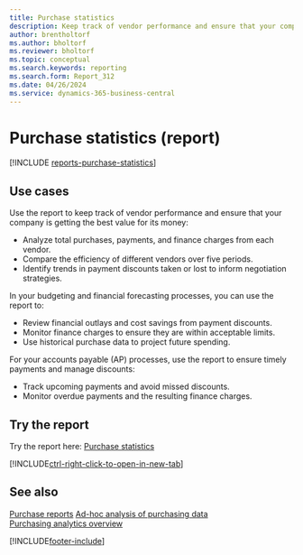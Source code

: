 ```yaml
---
title: Purchase statistics
description: Keep track of vendor performance and ensure that your company is getting the best value for its money
author: brentholtorf
ms.author: bholtorf
ms.reviewer: bholtorf
ms.topic: conceptual
ms.search.keywords: reporting
ms.search.form: Report_312
ms.date: 04/26/2024
ms.service: dynamics-365-business-central
---
```


# Purchase statistics (report)

[!INCLUDE [reports-purchase-statistics](../includes/reports-purchase-statistics.md)]


## Use cases

Use the report to keep track of vendor performance and ensure that your company is getting the best value for its money:
- Analyze total purchases, payments, and finance charges from each vendor.
- Compare the efficiency of different vendors over five periods.
- Identify trends in payment discounts taken or lost to inform negotiation strategies.

In your budgeting and financial forecasting processes, you can use the report to:
- Review financial outlays and cost savings from payment discounts.
- Monitor finance charges to ensure they are within acceptable limits.
- Use historical purchase data to project future spending.

For your accounts payable (AP) processes, use the report to ensure timely payments and manage discounts:
- Track upcoming payments and avoid missed discounts.
- Monitor overdue payments and the resulting finance charges.


## Try the report

Try the report here: [Purchase statistics](https://businesscentral.dynamics.com?report=312)

[!INCLUDE[ctrl-right-click-to-open-in-new-tab](../includes/ctrl-right-click-to-open-in-new-tab.md)]

## See also

[Purchase reports](../purchase-reports.md)
[Ad-hoc analysis of purchasing data](../ad-hoc-analysis-purchasing.md)  
[Purchasing analytics overview](../purchasing-analytics-overview.md)   

[!INCLUDE[footer-include](../includes/footer-banner.md)]